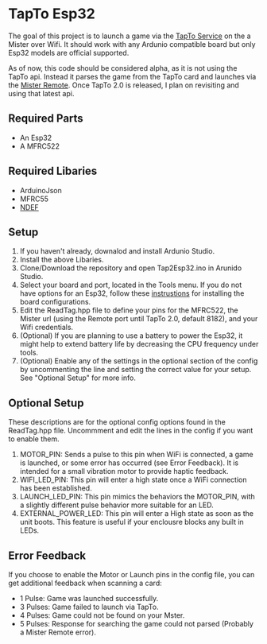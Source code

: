 # TapTo Esp32

The goal of this project is to launch a game via the [TapTo Service](https://github.com/TapToCommunity/tapto) on the a Mister over Wifi. It should work with any Ardunio compatible board but only Esp32 models are official supported.

As of now, this code should be considered alpha, as it is not using the TapTo api. Instead it parses the game from the TapTo card and launches via the [Mister Remote](https://github.com/wizzomafizzo/mrext?tab=readme-ov-file#remote). Once TapTo 2.0 is released, I plan on revisiting and using that latest api.

## Required Parts
* An Esp32
* A MFRC522

## Required Libaries
* ArduinoJson
* MFRC55
* [NDEF](https://github.com/don/NDEF/tree/master)

## Setup
1. If you haven't already, downalod and install Ardunio Studio.
2. Install the above Libaries.
3. Clone/Download the repository and open Tap2Esp32.ino in Arunido Studio.
4. Select your board and port, located in the Tools menu. If you do not have options for an Esp32, follow these [instrustions](https://docs.sunfounder.com/projects/umsk/en/latest/03_esp32/esp32_start/03_install_esp32.html) for installing the board configurations.
5. Edit the ReadTag.hpp file to define your pins for the MFRC522, the Mister url (using the Remote port until TapTo 2.0, default 8182), and your Wifi credentials.
6. (Optional) If you are planning to use a battery to power the Esp32, it might help to extend battery life by decreasing the CPU frequency under tools.
7. (Optional) Enable any of the settings in the optional section of the config by uncommenting the line and setting the correct value for your setup. See "Optional Setup" for more info.

## Optional Setup
These descriptions are for the optional config options found in the ReadTag.hpp file. Uncommment and edit the lines in the config if you want to enable them.
1. MOTOR_PIN: Sends a pulse to this pin when WiFi is connected, a game is launched, or some error has occurred (see Error Feedback). It is intended for a small vibration motor to provide haptic feedback.
2. WIFI_LED_PIN: This pin will enter a high state once a WiFi connection has been established.
3. LAUNCH_LED_PIN: This pin mimics the behaviors the MOTOR_PIN, with a slightly different pulse behavior more suitable for an LED.
4. EXTERNAL_POWER_LED: This pin will enter a High state as soon as the unit boots. This feature is useful if your enclousre blocks any built in LEDs.

## Error Feedback
If you choose to enable the Motor or Launch pins in the config file, you can get additional feedback when scanning a card:
* 1 Pulse: Game was launched successfully.
* 3 Pulses: Game failed to launch via TapTo.
* 4 Pulses: Game could not be found on your Mster.
* 5 Pulses: Response for searching the game could not parsed (Probably a Mister Remote error).
